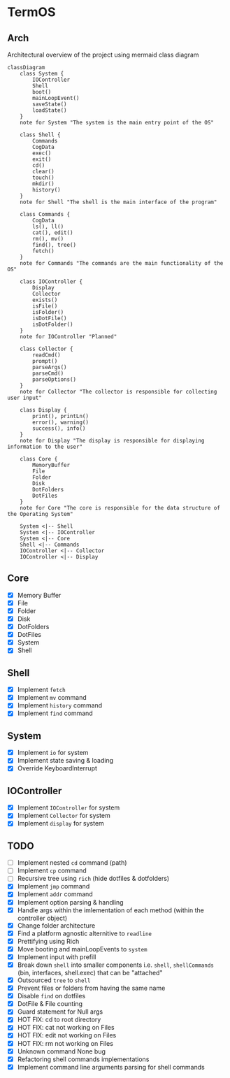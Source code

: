 # TermOS

## Arch

Architectural overview of the project using mermaid class diagram

```mermaid
classDiagram
    class System {
        IOController
        Shell
        boot()
        mainLoopEvent()
        saveState()
        loadState()
    }
    note for System "The system is the main entry point of the OS"

    class Shell {
        Commands
        CogData
        exec()
        exit()
        cd()
        clear()
        touch()
        mkdir()
        history()
    }
    note for Shell "The shell is the main interface of the program"

    class Commands {
        CogData
        ls(), ll()
        cat(), edit()
        rm(), mv()
        find(), tree()
        fetch()
    }
    note for Commands "The commands are the main functionality of the OS"

    class IOController {
        Display
        Collector
        exists()
        isFile()
        isFolder()
        isDotFile()
        isDotFolder()
    }
    note for IOController "Planned"

    class Collector {
        readCmd()
        prompt()
        parseArgs()
        parseCmd()
        parseOptions()
    }
    note for Collector "The collector is responsible for collecting user input"

    class Display {
        print(), printLn()
        error(), warning()
        success(), info()
    }
    note for Display "The display is responsible for displaying information to the user"

    class Core {
        MemoryBuffer
        File
        Folder
        Disk
        DotFolders
        DotFiles
    }
    note for Core "The core is responsible for the data structure of the Operating System"

    System <|-- Shell
    System <|-- IOController
    System <|-- Core
    Shell <|-- Commands
    IOController <|-- Collector
    IOController <|-- Display

```

## Core

- [x] Memory Buffer
- [x] File
- [x] Folder
- [x] Disk
- [x] DotFolders
- [x] DotFiles
- [x] System
- [x] Shell

## Shell

- [x] Implement `fetch`
- [x] Implement `mv` command
- [x] Implement `history` command
- [x] Implement `find` command

## System

- [x] Implement `io` for system
- [x] Implement state saving & loading
- [x] Override KeyboardInterrupt

## IOController

- [x] Implement `IOController` for system
- [x] Implement `Collector` for system
- [x] Implement `display` for system

## TODO

- [ ] Implement nested `cd` command (path)
- [ ] Implement `cp` command
- [ ] Recursive tree using `rich` (hide dotfiles & dotfolders)
- [x] Implement `jmp` command
- [x] Implement `addr` command
- [x] Implement option parsing & handling
- [x] Handle args within the imlementation of each method (within the controller object)
- [x] Change folder architecture
- [x] Find a platform agnostic alternitive to `readline`
- [x] Prettifying using Rich
- [x] Move booting and mainLoopEvents to `system`
- [x] Implement input with prefill
- [x] Break down `shell` into smaller components i.e. `shell`, `shellCommands` (bin, interfaces, shell.exec) that can be "attached"
- [x] Outsourced `tree` to `shell`
- [x] Prevent files or folders from having the same name
- [x] Disable `find` on dotfiles
- [x] DotFile & File counting
- [x] Guard statement for Null args
- [x] HOT FIX: cd to root directory
- [x] HOT FIX: cat not working on Files
- [x] HOT FIX: edit not working on Files
- [x] HOT FIX: rm not working on Files
- [x] Unknown command None bug
- [x] Refactoring shell commands implementations
- [x] Implement command line arguments parsing for shell commands
